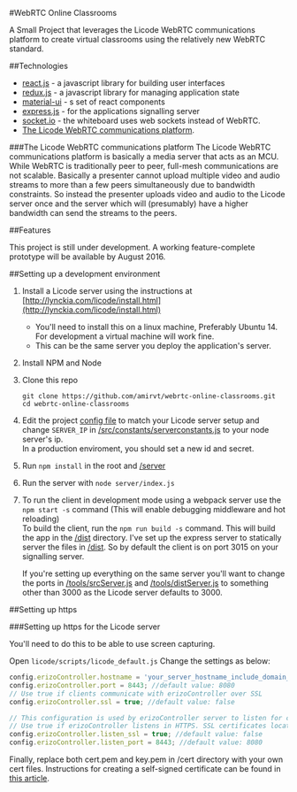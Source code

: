 #WebRTC Online Classrooms


A Small Project that leverages the Licode WebRTC communications platform to create virtual classrooms using the relatively new WebRTC standard.

##Technologies
* [react.js](https://facebook.github.io/react/) - a javascript library for building user interfaces
* [redux.js](http://redux.js.org/) - a javascript library for managing application state
* [material-ui](http://material-ui.com/) - s set of react components
* [express.js](http://expressjs.com) - for the applications signalling server
* [socket.io](http://socket.io/) - the whiteboard uses web sockets instead of WebRTC.
* [The Licode WebRTC communications platform](http://lynckia.com/licode/). 

###The Licode WebRTC communications platform
The Licode WebRTC communications platform is basically a media server that acts as an MCU. While WebRTC is traditionally peer to peer,
full-mesh communications are not scalable. Basically a presenter cannot upload multiple video and audio streams to more than a few peers simultaneously
due to bandwidth constraints. So instead the presenter uploads video and audio to the Licode server once and the server which will (presumably)
have a higher bandwidth can send the streams to the peers.

##Features

This project is still under  development. A working feature-complete prototype will be available by August 2016.

##Setting up a development environment 

1. Install a Licode server using the instructions at [http://lynckia.com/licode/install.html](http://lynckia.com/licode/install.html)

    * You'll need to install this on a linux machine, Preferably Ubuntu 14. For development a virtual machine will work fine.
    * This can be the same server you deploy the application's server.
2. Install NPM and Node
3. Clone this repo

   ```
   git clone https://github.com/amirvt/webrtc-online-classrooms.git
   cd webrtc-online-classrooms
   ```
4. Edit the project [config file](/server/config.js) to match your Licode server setup and change `SERVER_IP` in [/src/constants/serverconstants.js](/src/constants/serverconstants.js) to your node server's ip.  
   In a production enviroment, you should set a new id and secret.  
5. Run `npm install` in the root and [/server](/server)
6. Run the server with `node server/index.js`
7. To run the client in development mode using a webpack server use the `npm start -s` command (This will enable debugging middleware and hot reloading)  
To build the client, run the `npm run build -s` command. This will build the app in the [/dist](/dist) directory. I've set up the express server to statically server the files in [/dist](/dist). So by default the client is on port 3015 on your signalling server.

    If you're setting up everything on the same server you'll want to change the ports in [/tools/srcServer.js](/tools/srcServer.js) and [/tools/distServer.js](/tools/srcServer.js) to something other than 3000 as the Licode server defaults to 3000.




##Setting up https


###Setting up https for the Licode server

You'll need to do this to be able to use screen capturing.

Open `licode/scripts/licode_default.js`
Change the settings as below:

```javascript
config.erizoController.hostname = 'your_server_hostname_include_domain_name'; //default value: ''
config.erizoController.port = 8443; //default value: 8080
// Use true if clients communicate with erizoController over SSL
config.erizoController.ssl = true; //default value: false
```

```javascript
// This configuration is used by erizoController server to listen for connections
// Use true if erizoController listens in HTTPS. SSL certificates located in /cert
config.erizoController.listen_ssl = true; //default value: false
config.erizoController.listen_port = 8443; //default value: 8080
```

Finally, replace both cert.pem and key.pem in /cert directory with your own cert files. Instructions for creating a self-signed certificate can be found in [this article](https://devcenter.heroku.com/articles/ssl-certificate-self).

